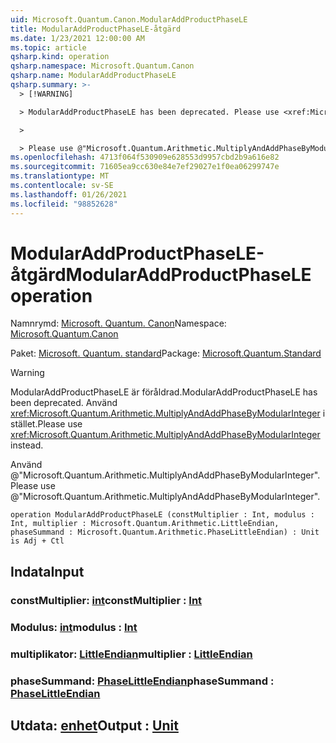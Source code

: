 ```yaml
---
uid: Microsoft.Quantum.Canon.ModularAddProductPhaseLE
title: ModularAddProductPhaseLE-åtgärd
ms.date: 1/23/2021 12:00:00 AM
ms.topic: article
qsharp.kind: operation
qsharp.namespace: Microsoft.Quantum.Canon
qsharp.name: ModularAddProductPhaseLE
qsharp.summary: >-
  > [!WARNING]

  > ModularAddProductPhaseLE has been deprecated. Please use <xref:Microsoft.Quantum.Arithmetic.MultiplyAndAddPhaseByModularInteger> instead.

  >

  > Please use @"Microsoft.Quantum.Arithmetic.MultiplyAndAddPhaseByModularInteger".
ms.openlocfilehash: 4713f064f530909e628553d9957cbd2b9a616e82
ms.sourcegitcommit: 71605ea9cc630e84e7ef29027e1f0ea06299747e
ms.translationtype: MT
ms.contentlocale: sv-SE
ms.lasthandoff: 01/26/2021
ms.locfileid: "98852628"
---
```

# <a name="modularaddproductphasele-operation"></a><span data-ttu-id="7b5dc-102">ModularAddProductPhaseLE-åtgärd</span><span class="sxs-lookup"><span data-stu-id="7b5dc-102">ModularAddProductPhaseLE operation</span></span>

<span data-ttu-id="7b5dc-103">Namnrymd: [Microsoft. Quantum. Canon](xref:Microsoft.Quantum.Canon)</span><span class="sxs-lookup"><span data-stu-id="7b5dc-103">Namespace: [Microsoft.Quantum.Canon](xref:Microsoft.Quantum.Canon)</span></span>

<span data-ttu-id="7b5dc-104">Paket: [Microsoft. Quantum. standard](https://nuget.org/packages/Microsoft.Quantum.Standard)</span><span class="sxs-lookup"><span data-stu-id="7b5dc-104">Package: [Microsoft.Quantum.Standard](https://nuget.org/packages/Microsoft.Quantum.Standard)</span></span>


> [!WARNING]
> <span data-ttu-id="7b5dc-105">ModularAddProductPhaseLE är föråldrad.</span><span class="sxs-lookup"><span data-stu-id="7b5dc-105">ModularAddProductPhaseLE has been deprecated.</span></span> <span data-ttu-id="7b5dc-106">Använd <xref:Microsoft.Quantum.Arithmetic.MultiplyAndAddPhaseByModularInteger> i stället.</span><span class="sxs-lookup"><span data-stu-id="7b5dc-106">Please use <xref:Microsoft.Quantum.Arithmetic.MultiplyAndAddPhaseByModularInteger> instead.</span></span>
>
> <span data-ttu-id="7b5dc-107">Använd @"Microsoft.Quantum.Arithmetic.MultiplyAndAddPhaseByModularInteger".</span><span class="sxs-lookup"><span data-stu-id="7b5dc-107">Please use @"Microsoft.Quantum.Arithmetic.MultiplyAndAddPhaseByModularInteger".</span></span>



```qsharp
operation ModularAddProductPhaseLE (constMultiplier : Int, modulus : Int, multiplier : Microsoft.Quantum.Arithmetic.LittleEndian, phaseSummand : Microsoft.Quantum.Arithmetic.PhaseLittleEndian) : Unit is Adj + Ctl
```


## <a name="input"></a><span data-ttu-id="7b5dc-108">Indata</span><span class="sxs-lookup"><span data-stu-id="7b5dc-108">Input</span></span>

### <a name="constmultiplier--int"></a><span data-ttu-id="7b5dc-109">constMultiplier: [int](xref:microsoft.quantum.lang-ref.int)</span><span class="sxs-lookup"><span data-stu-id="7b5dc-109">constMultiplier : [Int](xref:microsoft.quantum.lang-ref.int)</span></span>




### <a name="modulus--int"></a><span data-ttu-id="7b5dc-110">Modulus: [int](xref:microsoft.quantum.lang-ref.int)</span><span class="sxs-lookup"><span data-stu-id="7b5dc-110">modulus : [Int](xref:microsoft.quantum.lang-ref.int)</span></span>




### <a name="multiplier--littleendian"></a><span data-ttu-id="7b5dc-111">multiplikator: [LittleEndian](xref:Microsoft.Quantum.Arithmetic.LittleEndian)</span><span class="sxs-lookup"><span data-stu-id="7b5dc-111">multiplier : [LittleEndian](xref:Microsoft.Quantum.Arithmetic.LittleEndian)</span></span>




### <a name="phasesummand--phaselittleendian"></a><span data-ttu-id="7b5dc-112">phaseSummand: [PhaseLittleEndian](xref:Microsoft.Quantum.Arithmetic.PhaseLittleEndian)</span><span class="sxs-lookup"><span data-stu-id="7b5dc-112">phaseSummand : [PhaseLittleEndian](xref:Microsoft.Quantum.Arithmetic.PhaseLittleEndian)</span></span>





## <a name="output--unit"></a><span data-ttu-id="7b5dc-113">Utdata: [enhet](xref:microsoft.quantum.lang-ref.unit)</span><span class="sxs-lookup"><span data-stu-id="7b5dc-113">Output : [Unit](xref:microsoft.quantum.lang-ref.unit)</span></span>

